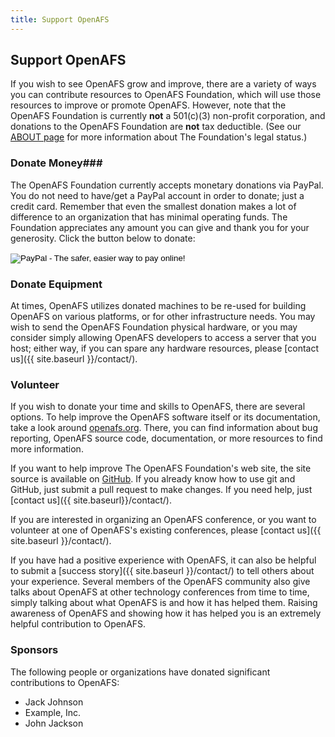 ```yaml
---
title: Support OpenAFS
---
```


## Support OpenAFS ##

If you wish to see OpenAFS grow and improve, there are a variety of ways you
can contribute resources to OpenAFS Foundation, which will use those resources
to improve or promote OpenAFS. However, note that the OpenAFS Foundation is
currently **not** a 501(c)(3) non-profit corporation, and donations to the
OpenAFS Foundation are **not** tax deductible. (See our [ABOUT
page]({{site.baseurl}}/about/) for more information about The Foundation's
legal status.)

### Donate Money###

The OpenAFS Foundation currently accepts monetary donations via PayPal. You do
not need to have/get a PayPal account in order to donate; just a credit card. Remember that even the smallest donation makes a lot of difference to an organization that has minimal operating funds.  The Foundation appreciates any amount you can give and thank you for your generosity.  Click the button below
to donate:

<form action="https://www.paypal.com/cgi-bin/webscr" method="post" target="_top">
  <input type="hidden" name="cmd" value="_s-xclick">
  <input type="hidden" name="hosted_button_id" value="X2A746DUVWXC4">
  <input type="image" src="https://www.paypalobjects.com/en_US/i/btn/btn_donateCC_LG.gif"
         border="0" name="submit"
         alt="PayPal - The safer, easier way to pay online!">
  <img src="https://www.paypalobjects.com/en_US/i/scr/pixel.gif"
       alt="" border="0" width="1" height="1">
</form>
<p></p>

### Donate Equipment ###

At times, OpenAFS utilizes donated machines to be re-used for building
OpenAFS on various platforms, or for other infrastructure needs. You may wish to
send the OpenAFS Foundation physical hardware, or you may consider simply allowing
OpenAFS developers to access a server that you host; either way, if you can spare any hardware resources, please [contact us]({{ site.baseurl }}/contact/).

### Volunteer ###

If you wish to donate your time and skills to OpenAFS, there are several
options. To help improve the OpenAFS software itself or its documentation, take
a look around [openafs.org](http://www.openafs.org/). There, you can find
information about bug reporting, OpenAFS source code, documentation, or more
resources to find more information.

If you want to help improve The OpenAFS Foundation's web site, the site source
is available on [GitHub](https://github.com/adeason/openafsfoundation.org/). If
you already know how to use git and GitHub, just submit a pull request to make
changes. If you need help, just [contact us]({{ site.baseurl}}/contact/).

If you are interested in organizing an OpenAFS conference, or you want to
volunteer at one of OpenAFS's existing conferences, please [contact
us]({{ site.baseurl }}/contact/). 

If you have had a positive experience with OpenAFS, it can also be helpful to
submit a [success story]({{ site.baseurl }}/contact/) to tell others about your
experience. Several members of the OpenAFS community also give talks about
OpenAFS at other technology conferences from time to time, simply talking about
what OpenAFS is and how it has helped them. Raising awareness of OpenAFS and
showing how it has helped you is an extremely helpful contribution to OpenAFS.

### Sponsors ###

The following people or organizations have donated significant contributions to
OpenAFS:

* Jack Johnson
* Example, Inc.
* John Jackson
